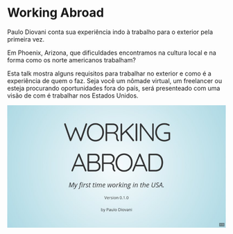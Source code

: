 # Working Abroad

Paulo Diovani conta sua experiência indo à trabalho para o exterior pela primeira vez.

Em Phoenix, Arizona, que dificuldades encontramos na cultura local e na forma como os norte americanos trabalham?

Esta talk mostra alguns requisitos para trabalhar no exterior e como é a experiência de quem o faz. Seja você um nômade virtual, um freelancer ou esteja procurando oportunidades fora do país, será presenteado com uma visão de com é trabalhar nos Estados Unidos.

![cover](cover.jpg)
